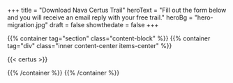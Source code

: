 +++
title = "Download Nava Certus Trail"
heroText = "Fill out the form below and you will receive an email reply with your free trail."
heroBg = "hero-migration.jpg"
draft = false
showthedate = false
+++

{{% container tag="section" class="content-block" %}}
{{% container tag="div" class="inner content-center items-center" %}}

{{< certus >}}

{{% /container %}}
{{% /container %}}
